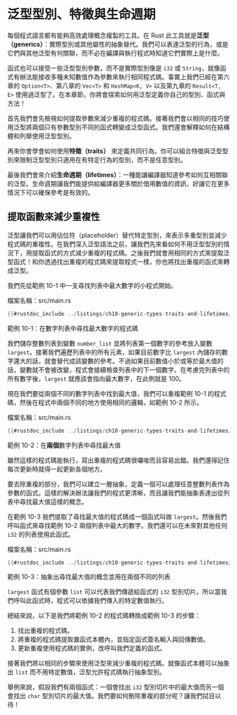 # 泛型型別、特徵與生命週期

每個程式語言都有能夠高效處理概念複製的工具。在 Rust 此工具就是**泛型（generics）**：實際型別或其他屬性的抽象替代。我們可以表達泛型的行為，或是它們與其他泛型有何關聯，而不必在編譯與執行程式時知道它們實際上是什麼。

函式也可以接受一些泛型型別參數，而不是實際型別像是 `i32` 或 `String`，就像函式有辦法能接收多種未知數值作為參數來執行相同程式碼。事實上我們已經在第六章的 `Option<T>`、第八章的 `Vec<T>` 和 `HashMap<K, V>` 以及第九章的 `Result<T, E>` 使用過泛型了。在本章節，你將會探索如何用泛型定義你自己的型別、函式與方法！

首先我們會先檢視如何提取參數來減少重複的程式碼。接著我們會以相同的技巧使用泛型將兩個只有參數型別不同的函式轉變成泛型函式。我們還會解釋如何在結構體和列舉使用泛型型別。

再來你會學會如何使用**特徵（traits）** 來定義共同行為。你可以組合特徵與泛型型別來限制泛型型別只適用在有特定行為的型別，而不是任意型別。

最後我們會來介紹**生命週期（lifetimes）**：一種能讓編譯器知道參考如何互相關聯的泛型。生命週期讓我們能提供給編譯器更多關於借用數值的資訊，好讓它在更多情況下可以確保參考是有效的。

## 提取函數來減少重複性

泛型讓我們可以用佔位符（placeholder）替代特定型別，來表示多重型別並減少程式碼的重複性。在我們深入泛型語法之前，讓我們先來看如何不用泛型型別的情況下，用提取函式的方式減少重複的程式碼。之後我們就會用相同的方式來提取泛型函式！和你透過找出重複的程式碼來提取程式一樣，你也將找出重複的函式來轉成泛型。

我們先從範例 10-1 中一支尋找列表中最大數字的小程式開始。

<span class="filename">檔案名稱：src/main.rs</span>

```rust
{{#rustdoc_include ../listings/ch10-generic-types-traits-and-lifetimes/listing-10-01/src/main.rs:here}}
```

<span class="caption">範例 10-1：在數字列表中尋找最大數字的程式碼</span>

我們儲存整數列表到變數 `number_list` 並將列表第一個數字的參考放入變數 `largest`。接著我們遍歷列表中的所有元素，如果目前數字比 `largest` 內儲存的數字還大的話，就會替代成該變數的參考。不過如果目前數值小於或等於最大值的話，變數就不會被改變，程式會接續檢查列表中的下一個數字。在考慮完列表中的所有數字後，`largest` 就應該會指向最大數字，在此例就是 100。

現在我們要從兩個不同的數字列表中找到最大值，我們可以重複範例 10-1 的程式碼，然後在程式中兩個不同的地方使用相同的邏輯，如範例 10-2 所示。

<span class="filename">檔案名稱：src/main.rs</span>

```rust
{{#rustdoc_include ../listings/ch10-generic-types-traits-and-lifetimes/listing-10-02/src/main.rs}}
```

<span class="caption">範例 10-2：在**兩個**數字列表中尋找最大值</span>

雖然這樣的程式碼能執行，寫出重複的程式碼很囉唆而且容易出錯。我們還得記住每次更新時就得一起更新各個地方。

要去除重複的部分，我們可以建立一層抽象，定義一個可以處理任意整數列表作為參數的函式。這樣的解決辦法讓我們的程式更清晰，而且讓我們能抽象表達出從列表中尋找最大值這樣的概念。

在範例 10-3 我們提取了尋找最大值的程式碼成一個函式叫做 `largest`。然後我們呼叫函式來尋找範例 10-2 兩個列表中最大的數字。我們還可以在未來對其他任何 `i32` 的列表使用此函式。

<span class="filename">檔案名稱：src/main.rs</span>

```rust
{{#rustdoc_include ../listings/ch10-generic-types-traits-and-lifetimes/listing-10-03/src/main.rs:here}}
```

<span class="caption">範例 10-3：抽象出尋找最大值的概念並用在兩個不同的列表</span>

`largest` 函式有個參數 `list` 可以代表我們傳遞給函式的 `i32` 型別切片。所以當我們呼叫此函式時，程式可以依據我們傳入的特定數值執行。

總結來說，以下是我們將範例 10-2 的程式碼轉換成範例 10-3 的步驟：

1. 找出重複的程式碼。
2. 將重複的程式碼提取置函式本體內，並指定函式簽名輸入與回傳數值。
3. 更新重複使用程式碼的實例，改呼叫我們定義的函式。

接著我們將以相同的步驟來使用泛型來減少重複的程式碼。就像函式本體可以抽象出 `list` 而不用特定數值，泛型允許程式碼執行抽象型別。

舉例來說，假設我們有兩個函式：一個會找出 `i32` 型別切片中的最大值而另一個會找出 `char` 型別切片的最大值。我們要如何刪除重複的部分呢？讓我們拭目以待！
